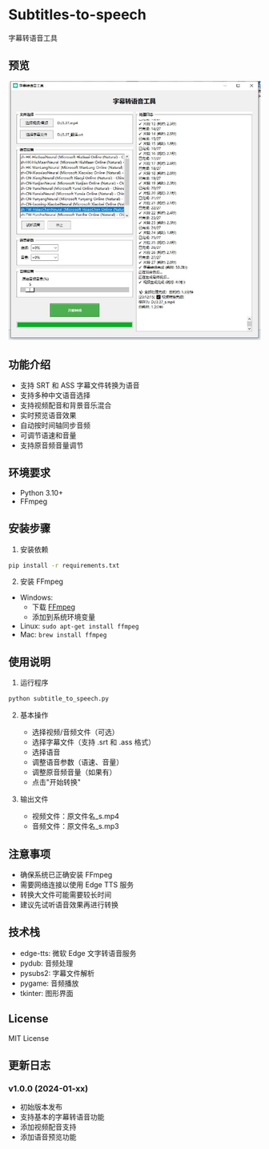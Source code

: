 # Subtitles-to-speech
字幕转语音工具

## 预览
![程序界面预览](zs.jpg)

## 功能介绍
- 支持 SRT 和 ASS 字幕文件转换为语音
- 支持多种中文语音选择
- 支持视频配音和背景音乐混合
- 实时预览语音效果
- 自动按时间轴同步音频
- 可调节语速和音量
- 支持原音频音量调节

## 环境要求
- Python 3.10+
- FFmpeg

## 安装步骤
1. 安装依赖
```bash
pip install -r requirements.txt
```

2. 安装 FFmpeg
- Windows: 
  - 下载 [FFmpeg](https://www.gyan.dev/ffmpeg/builds/)
  - 添加到系统环境变量
- Linux: `sudo apt-get install ffmpeg`
- Mac: `brew install ffmpeg`

## 使用说明
1. 运行程序
```bash
python subtitle_to_speech.py
```

2. 基本操作
   - 选择视频/音频文件（可选）
   - 选择字幕文件（支持 .srt 和 .ass 格式）
   - 选择语音
   - 调整语音参数（语速、音量）
   - 调整原音频音量（如果有）
   - 点击"开始转换"

3. 输出文件
   - 视频文件：原文件名_s.mp4
   - 音频文件：原文件名_s.mp3

## 注意事项
- 确保系统已正确安装 FFmpeg
- 需要网络连接以使用 Edge TTS 服务
- 转换大文件可能需要较长时间
- 建议先试听语音效果再进行转换

## 技术栈
- edge-tts: 微软 Edge 文字转语音服务
- pydub: 音频处理
- pysubs2: 字幕文件解析
- pygame: 音频播放
- tkinter: 图形界面

## License
MIT License

## 更新日志
### v1.0.0 (2024-01-xx)
- 初始版本发布
- 支持基本的字幕转语音功能
- 添加视频配音支持
- 添加语音预览功能
